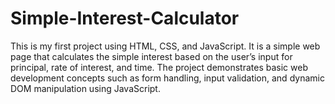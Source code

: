 # Simple-Interest-Calculator
This is my first project using HTML, CSS, and JavaScript. It is a simple web page that calculates the simple interest based on the user’s input for principal, rate of interest, and time. The project demonstrates basic web development concepts such as form handling, input validation, and dynamic DOM manipulation using JavaScript.
